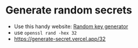 # Generate random secrets

- Use this handy website: [Random key generator](https://acte.ltd/utils/randomkeygen)
- use `openssl rand -hex 32`
- https://generate-secret.vercel.app/32
